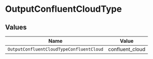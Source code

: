 # OutputConfluentCloudType


## Values

| Name                                     | Value                                    |
| ---------------------------------------- | ---------------------------------------- |
| `OutputConfluentCloudTypeConfluentCloud` | confluent_cloud                          |